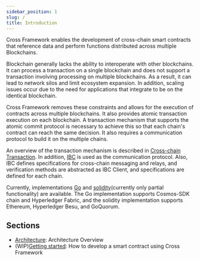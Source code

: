 ```yaml
---
sidebar_position: 1
slug: /
title: Introduction
---
```


<!-- This meta tag needs to be added to the root page -->
<head>
    <meta name="google-site-verification" content="WOO3lZv61a34McG2UBDokssGzsFQ8f-y8INVMqPAhr0" />
</head>

Cross Framework enables the development of cross-chain smart contracts that reference data and perform functions distributed across multiple Blockchains.

Blockchain generally lacks the ability to interoperate with other blockchains. It can process a transaction on a single blockchain and does not support a transaction involving processing on multiple blockchains. As a result, it can lead to network silos and limit ecosystem expansion. In addition, scaling issues occur due to the need for applications that integrate to be on the identical blockchain.

Cross Framework removes these constraints and allows for the execution of contracts across multiple blockchains. It also provides atomic transaction execution on each blockchain. A transaction mechanism that supports the atomic commit protocol is necessary to achieve this so that each chain's contract can reach the same decision. It also requires a communication protocol to build it on the multiple chains.

An overview of the transaction mechanism is described in [Cross-chain Transaction](./03-architecture/03-cross-chain-transaction.md). In addition, [IBC](https://github.com/cosmos/ibc) is used as the communication protocol. Also, IBC defines specifications for cross-chain messaging and relays, and verification methods are abstracted as IBC Client, and specifications are defined for each chain.

Currently, implementations [Go](https://github.com/datachainlab/cross) and [solidity](https://github.com/datachainlab/cross-solidity)(currently only partial functionality) are available. The Go implementation supports Cosmos-SDK chain and Hyperledger Fabric, and the solidity implementation supports Ethereum, Hyperledger Besu, and GoQuorum.

## Sections

- [Architecture](./03-architecture/01-overview.md): Architecture Overview
- (WIP)[Getting started](./02-getting-started/01-install.md): How to develop a smart contract using Cross Framework
